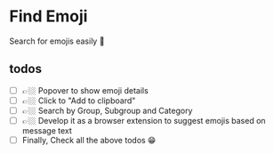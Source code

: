 # Find Emoji

Search for emojis easily 🧐

## todos

- [ ] 👉🏼 Popover to show emoji details
- [ ] 👉🏼 Click to "Add to clipboard"
- [ ] 👉🏼 Search by Group, Subgroup and Category
- [ ] 👉🏼 Develop it as a browser extension to suggest emojis based on message text 
- [ ] Finally, Check all the above todos 😁
